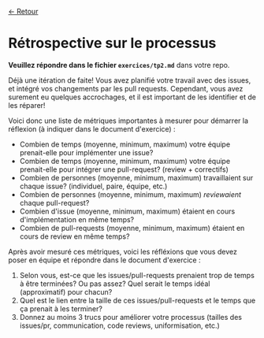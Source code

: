 [← Retour](../README.md)

# Rétrospective sur le processus

**Veuillez répondre dans le fichier `exercices/tp2.md`** dans votre repo.

Déjà une itération de faite! Vous avez planifié votre travail avec des issues, et intégré vos changements par les pull requests. Cependant, vous avez surement eu quelques accrochages, et il est important de les identifier et de les réparer!

Voici donc une liste de métriques importantes à mesurer pour démarrer la réflexion (à indiquer dans le document d'exercice) :

- Combien de temps (moyenne, minimum, maximum) votre équipe prenait-elle pour implémenter une issue?
- Combien de temps (moyenne, minimum, maximum) votre équipe prenait-elle pour intégrer une pull-request? (review + correctifs)
- Combien de personnes (moyenne, minimum, maximum) travaillaient sur chaque issue? (individuel, paire, équipe, etc.)
- Combien de personnes (moyenne, minimum, maximum) *reviewaient* chaque pull-request?
- Combien d'issue (moyenne, minimum, maximum) étaient en cours d'implémentation en même temps?
- Combien de pull-requests (moyenne, minimum, maximum) étaient en cours de review en même temps?

Après avoir mesuré ces métriques, voici les réfléxions que vous devez poser en équipe et répondre dans le document d'exercice :

1. Selon vous, est-ce que les issues/pull-requests prenaient trop de temps à être terminées? Ou pas assez? Quel serait le temps idéal (approximatif) pour chacun?
2. Quel est le lien entre la taille de ces issues/pull-requests et le temps que ça prenait à les terminer?
3. Donnez au moins 3 trucs pour améliorer votre processus (tailles des issues/pr, communication, code reviews, uniformisation, etc.)
